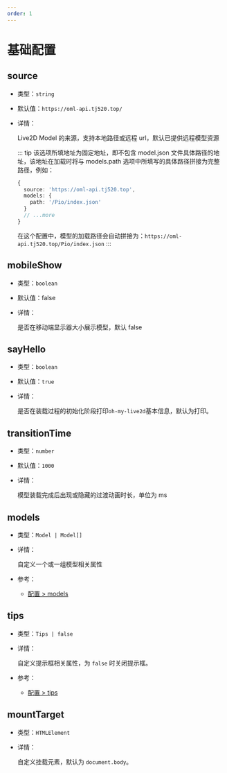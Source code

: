 ```yaml
---
order: 1
---
```


# 基础配置

## source

- 类型：`string`
- 默认值：`https://oml-api.tj520.top/`
- 详情：

  Live2D Model 的来源，支持本地路径或远程 url，默认已提供远程模型资源

  ::: tip
  该选项所填地址为固定地址，即不包含 model.json 文件具体路径的地址，该地址在加载时将与 models.path 选项中所填写的具体路径拼接为完整路径，例如：

  ```ts
  {
    source: 'https://oml-api.tj520.top',
    models: {
      path: '/Pio/index.json'
    }
    // ...more
  }
  ```

  在这个配置中，模型的加载路径会自动拼接为：`https://oml-api.tj520.top/Pio/index.json`
  :::

## mobileShow

- 类型：`boolean`
- 默认值：false
- 详情：

  是否在移动端显示器大小展示模型，默认 false

## sayHello

- 类型：`boolean`
- 默认值：`true`
- 详情：

  是否在装载过程的初始化阶段打印`oh-my-live2d`基本信息，默认为打印。

## transitionTime

- 类型：`number`
- 默认值：`1000`
- 详情：

  模型装载完成后出现或隐藏的过渡动画时长，单位为 ms

## models

- 类型：`Model | Model[]`
- 详情：

  自定义一个或一组模型相关属性

- 参考：
  - [配置 > models](/configure/models.md)

## tips

- 类型：`Tips | false`
- 详情：

  自定义提示框相关属性，为 `false` 时关闭提示框。

- 参考：
  - [配置 > tips](/configure/tips.md)

## mountTarget

- 类型：`HTMLElement`
- 详情：

  自定义挂载元素，默认为 `document.body`。